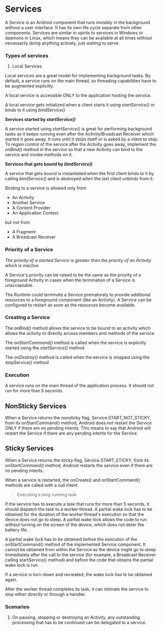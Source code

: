 # Services

A Service is an Android component that runs invisibly in the background without a user interface. It has its own life cycle separate from other components. Services are similar in spirits to services in Windows or daemons in Linux, which means they can be available at all times without necessarily doing anything actively, just waiting to serve.

### Types of services

1) Local Services
  
  Local services are a great model for implementing background tasks. By default, a service runs on the main thread, so threading capabilities have to be augmented explicitly. 
  
  A local service is accessible ONLY to the application hosting the service.
  
  A local service gets initialized when a client starts it using <i>startService()</i> or binds to it using <i>bindService()</i>

 <b> Services started by <i>startService()</i> </b>
 
  A service started using <i>startService()</i> is great for performing background tasks as it keeps running even after the Activity/Broadcast Receiver which started it goes away. It runs until it stops itself or is asked by a client to stop. To regain control of the service after the Activity goes away, implement the <i>onBind()</i> method in the service so that a new Activity can bind to the service and invoke methods on it.   

<b> Services that gets bound by <i>bindService()</i> </b>

 A service that gets bound is instantiated when the first client binds to it by calling <i>bindService()</i> and is destroyed when the last client unbinds from it.
 
 Binding to a service is allowed only from 
 * An Activity
 * Another Service
 * A Content Provider
 * An Application Context
 
but not from
 * A Fragment
 * A Broadcast Receiver

### Priority of a Service

*The priority of a started Service is greater than the priority of an Activity which is inactive*

A Service's priority can be raised to be the same as the priority of a foreground Activity in cases when the termination of a Service is unacceptable. 

The Runtime could terminate a Service prematurely to provide additional resources to a foreground component (like an Activity). A Service can be configured to restart as soon as the resources become available.

### Creating a Service

The *onBind()* method allows the service to be bound to an activity which allows the activity to directly access members and methods of the service.

The *onStartCommand()* method is called when the service is explicitly started using the *startService()* method

The *onDestroy()* method is called when the service is stopped using the stopService() method

### Execution

A service runs on the main thread of the application process. It should not run for more than 5 seconds. 

## NonSticky Services

When a Service returns the nonsticky flag, Service.START_NOT_STICKY, from its onStartCommand() method, Android does not restart the Service ONLY if there are no pending intents. This means to say that Android will restart the Service if there are any pending intents for the Service. 



## Sticky Services

When a Service returns the sticky flag, Service.START_STICKY, from its *onStartCommand()* method, Android restarts the service even if there are no pending intents.

When a service is restarted, the onCreate() and onStartCommand() methods are called with a null intent.

> Executing a long running task

If the service has to execute a task that runs for more than 5 seconds, it should dispatch the task to a worker thread. A partial wake lock has to be obtained for the duration of the worker thread's execution so that the device does not go to sleep. A partial wake lock allows the code to run without turning on the screen of the device, which does not deter the battery life. 

A partial wake lock has to be obtained before the execution of the onStartCommand() method of the implemented Service component. It cannot be obtained from within the Service as the device might go to sleep immediately after the call to the service (for example, a Broadcast Receiver calling startService() method) and before the code that obtains the partial wake lock is run. 

If a service is torn-down and recreated, the wake lock has to be obtained again. 

After the worker thread completes its task, it can intimate the service to stop either directly or through a handler.

### Scenarios

1) On pausing, stopping or destroying an Activity, any outstanding processing that has to be continued can be delegated to a service.

